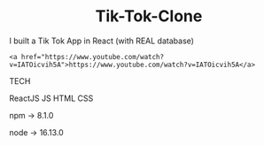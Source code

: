 <h1 align="center">Tik-Tok-Clone</h1>

I built a Tik Tok App in React (with REAL database)

    <a href="https://www.youtube.com/watch?v=IATOicvih5A">https://www.youtube.com/watch?v=IATOicvih5A</a>

TECH 

ReactJS
JS
HTML
CSS

npm -> 8.1.0

node -> 16.13.0
